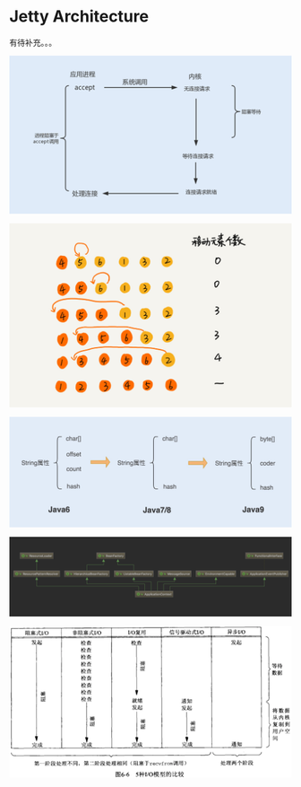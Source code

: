 # Jetty Architecture

有待补充。。。

![](../../.gitbook/assets/image%20%28193%29.png)

![](../../.gitbook/assets/image%20%28131%29.png)

![](../../.gitbook/assets/image%20%2832%29.png)

![](../../.gitbook/assets/image%20%28199%29.png)

![](../../.gitbook/assets/image%20%28180%29.png)



